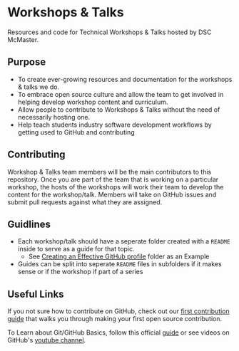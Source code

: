 # Workshops & Talks
Resources and code for Technical Workshops & Talks hosted by DSC McMaster.

## Purpose 
- To create ever-growing resources and documentation for the workshops & talks we do.
- To embrace open source culture and allow the team to get involved in helping develop workshop content and curriculum. 
- Allow people to contribute to Workshops & Talks without the need of necessarily hosting one. 
- Help teach students industry software development workflows by getting used to GitHub and contributing

## Contributing
Workshop & Talks team members will be the main contributors to this repository. Once you are part of the team that is working on a particular workshop, the hosts of the workshops will work their team to develop the content for the workshop/talk. Members will take on GitHub issues and submit pull requests against what they are assigned.

## Guidlines
- Each workshop/talk should have a seperate folder created with a `README` inside to serve as a guide for that topic. 
  - See [Creating an Effective GitHub profile](https://github.com/DSC-McMaster-U/Workshops/tree/main/Creating%20an%20Effective%20GitHub%20Profile) folder as an Example
- Guides can be split into seperate `README` files in subfolders if it makes sense or if the workshop if part of a series

## Useful Links

If you not sure how to contribute on GitHub, check out our [first contribution guide](https://github.com/DSC-McMaster-U/Workshops/tree/main/Creating%20an%20Effective%20GitHub%20Profile) that walks you through making your first open source contribution.

To Learn about Git/GitHub Basics, follow this official [guide](https://guides.github.com/introduction/git-handbook/) or see videos on GitHub's [youtube channel](https://www.youtube.com/githubguides).
